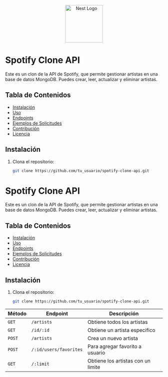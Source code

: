 <p align="center">
  <a href="http://nestjs.com/" target="blank"><img src="https://nestjs.com/img/logo-small.svg" width="120" alt="Nest Logo" /></a>
</p>

# Spotify Clone API

Este es un clon de la API de Spotify, que permite gestionar artistas en una base de datos MongoDB. Puedes crear, leer, actualizar y eliminar artistas.

## Tabla de Contenidos

- [Instalación](#instalación)
- [Uso](#uso)
- [Endpoints](#endpoints)
- [Ejemplos de Solicitudes](#ejemplos-de-solicitudes)
- [Contribución](#contribución)
- [Licencia](#licencia)

## Instalación

1. Clona el repositorio:
   ```bash
   git clone https://github.com/tu_usuario/spotify-clone-api.git
# Spotify Clone API

Este es un clon de la API de Spotify, que permite gestionar artistas en una base de datos MongoDB. Puedes crear, leer, actualizar y eliminar artistas.

## Tabla de Contenidos

- [Instalación](#instalación)
- [Uso](#uso)
- [Endpoints](#endpoints)
- [Ejemplos de Solicitudes](#ejemplos-de-solicitudes)
- [Contribución](#contribución)
- [Licencia](#licencia)

## Instalación

1. Clona el repositorio:
   ```bash
   git clone https://github.com/tu_usuario/spotify-clone-api.git


| Método | Endpoint                   | Descripción                    |
|--------|----------------------------|--------------------------------|
| `GET`  | `/artists`                   | Obtiene todos los artistas     |
| `GET`  | `/id/:id`               | Obtiene un artista especifico     |
| `POST` | `/artists`                   | Crea un nuevo artista         |
| `POST` | `/:id/users/favorites`     | Para agregar favorito a usuario|
| `GET`  | `/:limit`     | Obtiene los artistas con un limite|